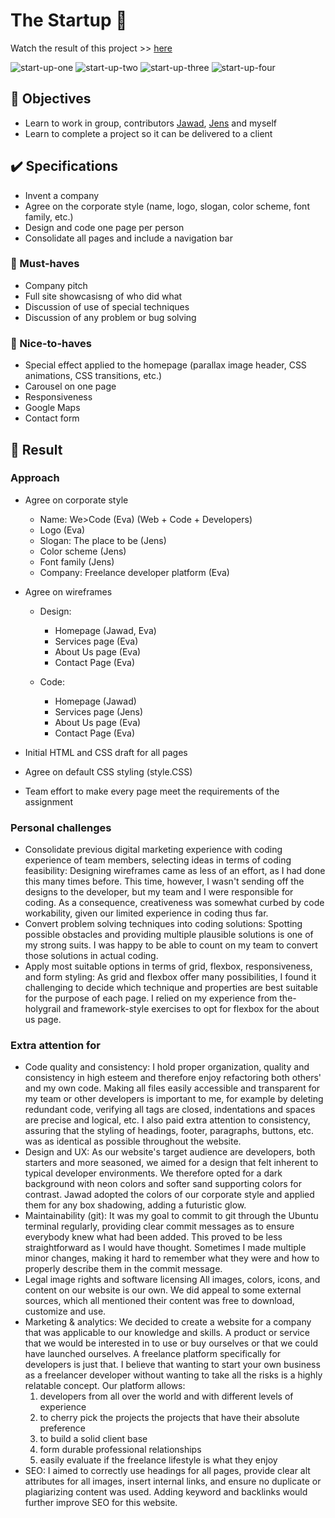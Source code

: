 # The Startup 🏢

Watch the result of this project >> [here](https://8-the-startup.netlify.app/)

![start-up-one](https://user-images.githubusercontent.com/84382812/136963946-b9b28520-c62e-4935-9ef2-b610e4556744.PNG)
![start-up-two](https://user-images.githubusercontent.com/84382812/136963951-1cd7aa75-5a61-4ed3-9771-0bc01fe06aae.PNG)
![start-up-three](https://user-images.githubusercontent.com/84382812/136963949-39ba7fa6-5113-4d29-a70a-6b73cf0df49e.PNG)
![start-up-four](https://user-images.githubusercontent.com/84382812/136963954-352527f2-757a-4b6b-a7bb-3103bd920aa7.PNG)

## 🎯 Objectives
- Learn to work in group, contributors [Jawad](https://github.com/Jawad63), [Jens](https://github.com/JensRosseel) and myself
- Learn to complete a project so it can be delivered to a client

## ✔️ Specifications
- Invent a company
- Agree on the corporate style (name, logo, slogan, color scheme, font family, etc.)
- Design and code one page per person
- Consolidate all pages and include a navigation bar

### 🌱 Must-haves
- Company pitch
- Full site showcasisng of who did what
- Discussion of use of special techniques
- Discussion of any problem or bug solving

### 🌻 Nice-to-haves
- Special effect applied to the homepage (parallax image header, CSS animations, CSS transitions, etc.)
- Carousel on one page
- Responsiveness
- Google Maps
- Contact form

## 🏁 Result
### Approach
- Agree on corporate style
	- Name: We>Code (Eva) (Web + Code + Developers)
	- Logo (Eva)
	- Slogan: The place to be (Jens)
	- Color scheme (Jens)
	- Font family (Jens)
	- Company: Freelance developer platform (Eva)

- Agree on wireframes
	- Design:
		- Homepage (Jawad, Eva)
		- Services page (Eva)
		- About Us page (Eva)
		- Contact Page (Eva)	

	- Code:
		- Homepage (Jawad)
		- Services page (Jens)
		- About Us page (Eva)
		- Contact Page (Eva)

- Initial HTML and CSS draft for all pages
- Agree on default CSS styling (style.CSS)
- Team effort to make every page meet the requirements of the assignment

### Personal challenges
- Consolidate previous digital marketing experience with coding experience of team members, selecting ideas in terms of coding feasibility:
  Designing wireframes came as less of an effort, as I had done this many times before. This time, however, I wasn't sending off the designs to the developer, but my team and I were responsible for coding. As a consequence, creativeness was somewhat curbed by code workability, given our limited experience in coding thus far. 
- Convert problem solving techniques into coding solutions:
  Spotting possible obstacles and providing multiple plausible solutions is one of my strong suits. I was happy to be able to count on my team to convert those solutions in actual coding. 
- Apply most suitable options in terms of grid, flexbox, responsiveness, and form styling:
  As grid and flexbox offer many possibilities, I found it challenging to decide which technique and properties are best suitable for the purpose of each page. I relied on my experience from the-holygrail and framework-style exercises to opt for flexbox for the about us page.

### Extra attention for 
- Code quality and consistency:
  I hold proper organization, quality and consistency in high esteem and therefore enjoy refactoring both others' and my own code. Making all files easily accessible and transparent for my team or other developers is important to me, for example by deleting redundant code, verifying all tags are closed, indentations and spaces are precise and logical, etc. I also paid extra attention to consistency, assuring that the styling of headings, footer, paragraphs, buttons, etc. was as identical as possible throughout the website.   
- Design and UX:
  As our website's target audience are developers, both starters and more seasoned, we aimed for a design that felt inherent to typical developer environments. We therefore opted for a dark background with neon colors and softer sand supporting colors for contrast. Jawad adopted the colors of our corporate style and applied them for any box shadowing, adding a futuristic glow. 
- Maintainability (git):
  It was my goal to commit to git through the Ubuntu terminal regularly, providing clear commit messages as to ensure everybody knew what had been added. This proved to be less straightforward as I would have thought. Sometimes I made multiple minor changes, making it hard to remember what they were and how to properly describe them in the commit message. 
- Legal image rights and software licensing
  All images, colors, icons, and content on our website is our own. We did appeal to some external sources, which all mentioned their content was free to download, customize and use.  
- Marketing & analytics:
  We decided to create a website for a company that was applicable to our knowledge and skills. A product or service that we would be interested in to use or buy ourselves or that we could have launched ourselves. A freelance platform specifically for developers is just that. I believe that wanting to start your own business as a freelancer developer without wanting to take all the risks is a highly relatable concept. Our platform allows:
	1. developers from all over the world and with different levels of experience 
	2. to cherry pick the projects the projects that have their absolute preference
	3. to build a solid client base 
	4. form durable professional relationships 
	5. easily evaluate if the freelance lifestyle is what they enjoy
- SEO: 
  I aimed to correctly use headings for all pages, provide clear alt attributes for all images, insert internal links, and ensure no duplicate or plagiarizing content was used. Adding keyword and backlinks would further improve SEO for this website. 

